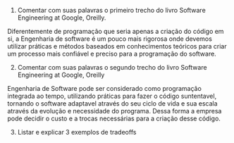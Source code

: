 1. Comentar com suas palavras o primeiro trecho do livro Software Engineering at Google, Oreilly.

Diferentemente de programação que seria apenas a criação do código em si, a Engenharia de software é um pouco mais rigorosa onde devemos utilizar práticas e métodos baseados em conhecimentos teóricos para criar um processo mais confiável e preciso para a programação do software.

2. Comentar com suas palavras o segundo trecho do livro Software Engineering at Google, Oreilly

Engenharia de Software pode ser considerado como programação integrada ao tempo, utilizando práticas para fazer o código suntentavel, tornando o software adaptavel através do seu ciclo de vida e sua escala através da evolução e necessidade do programa. Dessa forma a empresa pode decidir o custo e a trocas necessárias para a criação desse código.


3. Listar e explicar 3 exemplos de tradeoffs
